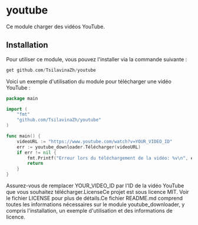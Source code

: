 # youtube

Ce module charger des vidéos YouTube.

## Installation

Pour utiliser ce module, vous pouvez l'installer via la commande suivante :
```go
get github.com/TsilavinaZh/youtube
```

Voici un exemple d'utilisation du module pour télécharger une vidéo YouTube :

```go
package main

import (
	"fmt"
	"github.com/TsilavinaZh/youtube"
)

func main() {
	videoURL := "https://www.youtube.com/watch?v=YOUR_VIDEO_ID"
	err := youtube_downloader.Télécharger(videoURL)
	if err != nil {
		fmt.Printf("Erreur lors du téléchargement de la vidéo: %v\n", err)
		return
	}
}
```
Assurez-vous de remplacer YOUR_VIDEO_ID par l'ID de la vidéo YouTube que vous souhaitez télécharger.LicenseCe projet est sous licence MIT. Voir le fichier LICENSE pour plus de détails.Ce fichier README.md comprend toutes les informations nécessaires sur le module youtube_downloader, y compris l'installation, un exemple d'utilisation et des informations de licence.
